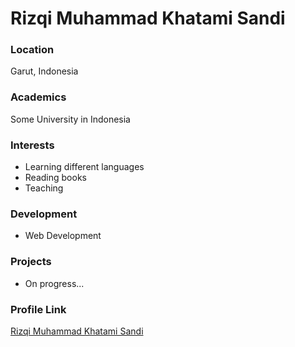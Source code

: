 # Rizqi Muhammad Khatami Sandi

### Location

Garut, Indonesia

### Academics

Some University in Indonesia

### Interests

- Learning different languages
- Reading books
- Teaching

### Development

- Web Development

### Projects

- On progress...

### Profile Link

[Rizqi Muhammad Khatami Sandi](https://github.com/mksdesuyo/)